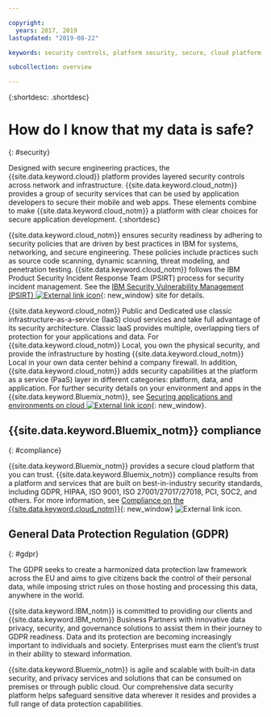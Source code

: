 ```yaml
---

copyright:
  years: 2017, 2019
lastupdated: "2019-08-22"

keywords: security controls, platform security, secure, cloud platform, network, infrastructure, mobile, web, apps, application development

subcollection: overview

---
```


{:shortdesc: .shortdesc}

# How do I know that my data is safe?
{: #security}

Designed with secure engineering practices, the {{site.data.keyword.cloud}} platform provides layered security controls across network and infrastructure. {{site.data.keyword.cloud_notm}} provides a group of security services that can be used by application developers to secure their mobile and web apps. These elements combine to make {{site.data.keyword.cloud_notm}} a platform with clear choices for secure application development.
{:shortdesc}

{{site.data.keyword.cloud_notm}} ensures security readiness by adhering to security policies that are driven by best practices in IBM for systems, networking, and secure engineering. These policies include practices such as source code scanning, dynamic scanning, threat modeling, and penetration testing. {{site.data.keyword.cloud_notm}} follows the IBM Product Security Incident Response Team (PSIRT) process for security incident management. See the [IBM Security Vulnerability Management (PSIRT) ![External link icon](../icons/launch-glyph.svg "External link icon")](https://www.ibm.com/security/secure-engineering/process.html){: new_window} site for details.

{{site.data.keyword.cloud_notm}} Public and Dedicated use classic infrastructure-as-a-service (IaaS) cloud services and take full advantage of its security architecture. Classic IaaS provides multiple, overlapping tiers of protection for your applications and data. For {{site.data.keyword.cloud_notm}} Local, you own the physical security, and provide the infrastructure by hosting {{site.data.keyword.cloud_notm}} Local in your own data center behind a company firewall. In addition, {{site.data.keyword.cloud_notm}} adds security capabilities at the platform as a service (PaaS) layer in different categories: platform, data, and application. For further security details on your environment and apps in the {{site.data.keyword.Bluemix_notm}}, see [Securing applications and environments on cloud ![External link icon](../icons/launch-glyph.svg "External link icon")](https://www.ibm.com/cloud/garage/architectures/securityArchitecture){: new_window}.

## {{site.data.keyword.Bluemix_notm}} compliance
{: #compliance}

{{site.data.keyword.Bluemix_notm}} provides a secure cloud platform that you can trust. {{site.data.keyword.Bluemix_notm}} compliance results from a platform and services that are built on best-in-industry security standards, including GDPR, HIPAA, ISO 9001, ISO 27001/27017/27018, PCI, SOC2, and others. For more information, see [Compliance on the {{site.data.keyword.cloud_notm}}](https://www.ibm.com/cloud/compliance){: new_window} ![External link icon](../icons/launch-glyph.svg "External link icon").

## General Data Protection Regulation (GDPR)
{: #gdpr}

The GDPR seeks to create a harmonized data protection law framework across the EU and aims to give citizens back the control of their personal data, while imposing strict rules on those hosting and processing this data, anywhere in the world. 

{{site.data.keyword.IBM_notm}} is committed to providing our clients and {{site.data.keyword.IBM_notm}} Business Partners with innovative data privacy, security, and governance solutions to assist them in their journey to GDPR readiness. Data and its protection are becoming increasingly important to individuals and society. Enterprises must earn the client’s trust in their ability to steward information. 

{{site.data.keyword.Bluemix_notm}} is agile and scalable with built-in data security, and privacy services and solutions that can be consumed on premises or through public cloud. Our comprehensive data security platform helps safeguard sensitive data wherever it resides and provides a full range of data protection capabilities.
